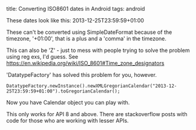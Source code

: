 title: Converting ISO8601 dates in Android
tags: android

These dates look like this: 2013-12-25T23:59:59+01:00

These can't be converted using SimpleDateFormat because of the timezone, '+01:00', that is a plus and a 'comma' in the timezone.

This can also be 'Z' - just to mess with people trying to solve the problem using reg exs, I'd guess. See https://en.wikipedia.org/wiki/ISO_8601#Time_zone_designators

'DatatypeFactory' has solved this problem for you, however.

    DatatypeFactory.newInstance().newXMLGregorianCalendar("2013-12-25T23:59:59+01:00").toGregorianCalendar();
    
Now you have Calendar object you can play with.
    
This only works for API 8 and above. There are stackoverflow posts with code for those who are working with lesser APIs.
